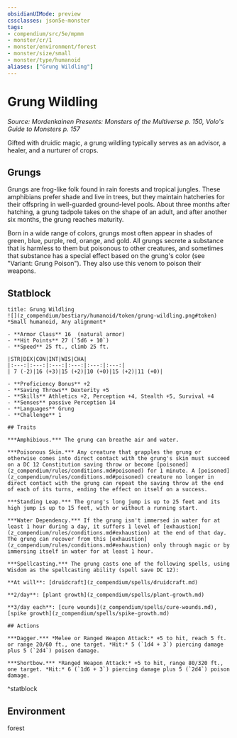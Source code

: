 ```yaml
---
obsidianUIMode: preview
cssclasses: json5e-monster
tags:
- compendium/src/5e/mpmm
- monster/cr/1
- monster/environment/forest
- monster/size/small
- monster/type/humanoid
aliases: ["Grung Wildling"]
---
```

# Grung Wildling
*Source: Mordenkainen Presents: Monsters of the Multiverse p. 150, Volo's Guide to Monsters p. 157*  

Gifted with druidic magic, a grung wildling typically serves as an advisor, a healer, and a nurturer of crops.

## Grungs

Grungs are frog-like folk found in rain forests and tropical jungles. These amphibians prefer shade and live in trees, but they maintain hatcheries for their offspring in well-guarded ground-level pools. About three months after hatching, a grung tadpole takes on the shape of an adult, and after another six months, the grung reaches maturity.

Born in a wide range of colors, grungs most often appear in shades of green, blue, purple, red, orange, and gold. All grungs secrete a substance that is harmless to them but poisonous to other creatures, and sometimes that substance has a special effect based on the grung's color (see "Variant: Grung Poison"). They also use this venom to poison their weapons.

## Statblock

```ad-statblock
title: Grung Wildling
![](z_compendium/bestiary/humanoid/token/grung-wildling.png#token)
*Small humanoid, Any alignment*

- **Armor Class** 16  (natural armor)
- **Hit Points** 27 (`5d6 + 10`)
- **Speed** 25 ft., climb 25 ft.

|STR|DEX|CON|INT|WIS|CHA|
|:---:|:---:|:---:|:---:|:---:|:---:|
| 7 (-2)|16 (+3)|15 (+2)|10 (+0)|15 (+2)|11 (+0)|

- **Proficiency Bonus** +2
- **Saving Throws** Dexterity +5
- **Skills** Athletics +2, Perception +4, Stealth +5, Survival +4
- **Senses** passive Perception 14
- **Languages** Grung
- **Challenge** 1

## Traits

***Amphibious.*** The grung can breathe air and water.

***Poisonous Skin.*** Any creature that grapples the grung or otherwise comes into direct contact with the grung's skin must succeed on a DC 12 Constitution saving throw or become [poisoned](z_compendium/rules/conditions.md#poisoned) for 1 minute. A [poisoned](z_compendium/rules/conditions.md#poisoned) creature no longer in direct contact with the grung can repeat the saving throw at the end of each of its turns, ending the effect on itself on a success.

***Standing Leap.*** The grung's long jump is up to 25 feet and its high jump is up to 15 feet, with or without a running start.

***Water Dependency.*** If the grung isn't immersed in water for at least 1 hour during a day, it suffers 1 level of [exhaustion](z_compendium/rules/conditions.md#exhaustion) at the end of that day. The grung can recover from this [exhaustion](z_compendium/rules/conditions.md#exhaustion) only through magic or by immersing itself in water for at least 1 hour.

***Spellcasting.*** The grung casts one of the following spells, using Wisdom as the spellcasting ability (spell save DC 12):

**At will**: [druidcraft](z_compendium/spells/druidcraft.md)

**2/day**: [plant growth](z_compendium/spells/plant-growth.md)

**3/day each**: [cure wounds](z_compendium/spells/cure-wounds.md), [spike growth](z_compendium/spells/spike-growth.md)

## Actions

***Dagger.*** *Melee or Ranged Weapon Attack:* +5 to hit, reach 5 ft. or range 20/60 ft., one target. *Hit:* 5 (`1d4 + 3`) piercing damage plus 5 (`2d4`) poison damage.

***Shortbow.*** *Ranged Weapon Attack:* +5 to hit, range 80/320 ft., one target. *Hit:* 6 (`1d6 + 3`) piercing damage plus 5 (`2d4`) poison damage.
```
^statblock

## Environment

forest